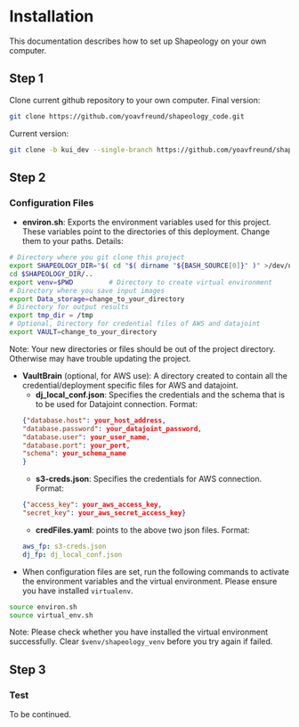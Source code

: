 # Installation
This documentation describes how to set up Shapeology on your own computer.
## Step 1
Clone current github repository to your own computer.
Final version:
```bash
git clone https://github.com/yoavfreund/shapeology_code.git
```
Current version:
```bash
git clone -b kui_dev --single-branch https://github.com/yoavfreund/shapeology_code.git
```

## Step 2
### Configuration Files
* **environ.sh**: Exports the environment variables used for this project. These variables point to the directories of this deployment. Change them to your paths.
Details:
```bash
# Directory where you git clone this project
export SHAPEOLOGY_DIR="$( cd "$( dirname "${BASH_SOURCE[0]}" )" >/dev/null 2>&1 && pwd )" 
cd $SHAPEOLOGY_DIR/..
export venv=$PWD         # Directory to create virtual environment
# Directory where you save input images 
export Data_storage=change_to_your_directory   
# Directory for output results
export tmp_dir = /tmp
# Optional, Directory for credential files of AWS and datajoint
export VAULT=change_to_your_directory            
```
Note: Your new directories or files should be out of the project directory. Otherwise may have trouble updating the project.
* **VaultBrain** (optional, for AWS use): A directory created to contain all the credential/deployment specific files for AWS and datajoint.
    * **dj_local_conf.json**: Specifies the credentials and the schema that is to be used for Datajoint connection. Format:
    ```json
    {"database.host": your_host_address,
    "database.password": your_datajoint_password,
    "database.user": your_user_name,
    "database.port": your_port,
    "schema": your_schema_name
    }
    ```
    * **s3-creds.json**: Specifies the credentials for AWS connection. Format:
    ```json
    {"access_key": your_aws_access_key, 
    "secret_key": your_aws_secret_access_key}
    ```
    * **credFiles.yaml**: points to the above two json files. Format:
    ```yaml
    aws_fp: s3-creds.json
    dj_fp: dj_local_conf.json
    ```
* When configuration files are set, run the following commands to activate the environment variables and the virtual environment. 
Please ensure you have installed `virtualenv`.
```bash
source environ.sh
source virtual_env.sh
```
Note: Please check whether you have installed the virtual environment successfully. Clear `$venv/shapeology_venv` before you try again if failed.

## Step 3
### Test
To be continued.
